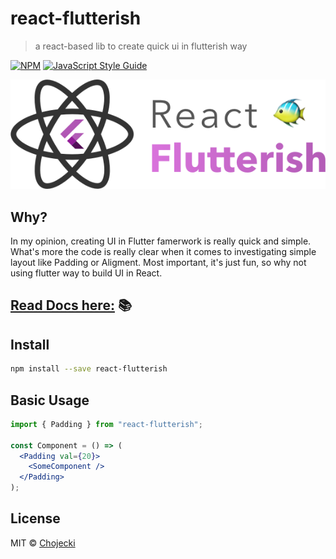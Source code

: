 # react-flutterish

> a react-based lib to create quick ui in flutterish way

[![NPM](https://img.shields.io/npm/v/react-flutterish.svg)](https://www.npmjs.com/package/react-flutterish) [![JavaScript Style Guide](https://img.shields.io/badge/code_style-standard-brightgreen.svg)](https://standardjs.com)

![react-flutterish logo](https://raw.githubusercontent.com/Chojecki/react-flutterish/master/react-f.png)

## Why?

In my opinion, creating UI in Flutter famerwork is really quick and simple. What's more the code is really clear when it comes to investigating simple layout like Padding or Aligment. Most important, it's just fun, so why not using flutter way to build UI in React.

## [Read Docs here:](https://react-fluttery-doc.netlify.com "Google's Homepage") 📚

## Install

```bash
npm install --save react-flutterish
```

## Basic Usage

```jsx
import { Padding } from "react-flutterish";

const Component = () => (
  <Padding val={20}>
    <SomeComponent />
  </Padding>
);
```

## License

MIT © [Chojecki](https://github.com/Chojecki)
